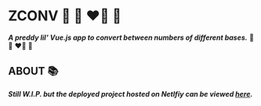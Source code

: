 # ZCONV :ribbon: :rocket: :heart_on_fire: :unicorn:

***A preddy lil' Vue.js app to convert between numbers of different bases.*** :ribbon: :rocket: :heart_on_fire: :unicorn:

## ABOUT :books:

***Still W.I.P. but the deployed project hosted on Netlfiy can be viewed [here](https://gilded-sunflower-5a4e37.netlify.app/).***
